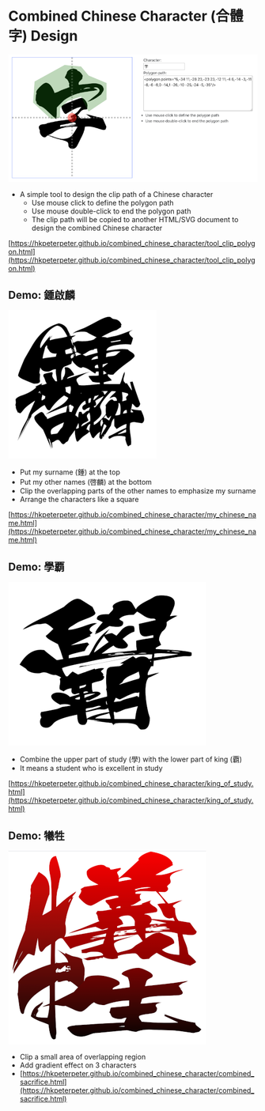 # Combined Chinese Character (合體字) Design

![Image of the tool](screenshots/tool_to_find_clip_path_polygon.png)

- A simple tool to design the clip path of a Chinese character
    - Use mouse click to define the polygon path
    - Use mouse double-click to end the polygon path
    - The clip path will be copied to another HTML/SVG document to design the combined Chinese character

[https://hkpeterpeter.github.io/combined_chinese_character/tool_clip_polygon.html](https://hkpeterpeter.github.io/combined_chinese_character/tool_clip_polygon.html)

## Demo: 鍾啟麟

![Image of 鍾啟麟](screenshots/my_chinese_name_square.png)

- Put my surname (鍾) at the top
- Put my other names (啓麟) at the bottom
- Clip the overlapping parts of the other names to emphasize my surname
- Arrange the characters like a square

[https://hkpeterpeter.github.io/combined_chinese_character/my_chinese_name.html](https://hkpeterpeter.github.io/combined_chinese_character/my_chinese_name.html)


## Demo: 學覇

![Image of 學覇](screenshots/king_of_study.png)

- Combine the upper part of study (學) with the lower part of king (覇)
- It means a student who is excellent in study

[https://hkpeterpeter.github.io/combined_chinese_character/king_of_study.html](https://hkpeterpeter.github.io/combined_chinese_character/king_of_study.html)


## Demo: 犧牲

![Image of 犧牲](screenshots/combined_sacrifice.png)

- Clip a small area of overlapping region
- Add gradient effect on 3 characters
- [https://hkpeterpeter.github.io/combined_chinese_character/combined_sacrifice.html](https://hkpeterpeter.github.io/combined_chinese_character/combined_sacrifice.html)